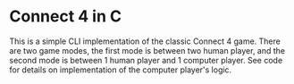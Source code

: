 # Connect 4 in C
This is a simple CLI implementation of the classic Connect 4 game. 
There are two game modes, the first mode is between two human player, and the second mode is between 1 human player and 1 computer player. 
See code for details on implementation of the computer player's logic.

